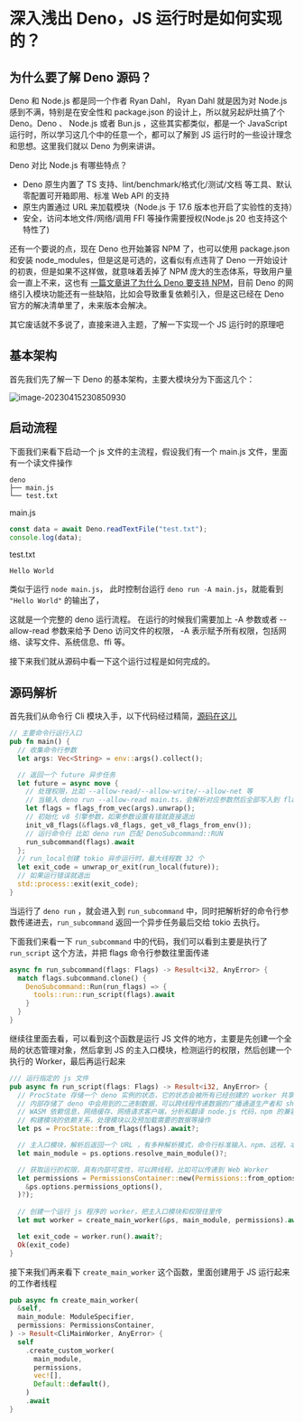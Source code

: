 # 深入浅出 Deno，JS 运行时是如何实现的？

## 为什么要了解 Deno 源码？

Deno 和 Node.js 都是同一个作者 Ryan Dahl， Ryan Dahl 就是因为对 Node.js 感到不满，特别是在安全性和 package.json 的设计上，所以就另起炉灶搞了个 Deno。Deno 、 Node.js 或者 Bun.js ，这些其实都类似，都是一个 JavaScript 运行时，所以学习这几个中的任意一个，都可以了解到 JS 运行时的一些设计理念和思想。这里我们就以 Deno 为例来讲讲。

Deno 对比 Node.js 有哪些特点？

- Deno 原生内置了 TS 支持、lint/benchmark/格式化/测试/文档 等工具、默认零配置可开箱即用、标准 Web API 的支持
- 原生内置通过 URL 来加载模块（Node.js 于 17.6 版本也开启了实验性的支持）
- 安全，访问本地文件/网络/调用 FFI 等操作需要授权(Node.js 20 也支持这个特性了)

还有一个要说的点，现在 Deno 也开始兼容 NPM 了，也可以使用 package.json 和安装 node_modules，但是这是可选的，这看似有点违背了 Deno 一开始设计的初衷，但是如果不这样做，就意味着丢掉了 NPM 庞大的生态体系，导致用户量会一直上不来，这也有 [一篇文章讲了为什么 Deno 要支持 NPM](https://deno.com/blog/package-json-support)，目前 Deno 的网络引入模块功能还有一些缺陷，比如会导致重复依赖引入，但是这已经在 Deno 官方的解决清单里了，未来版本会解决。

其它废话就不多说了，直接来进入主题，了解一下实现一个 JS 运行时的原理吧

## 基本架构

首先我们先了解一下 Deno 的基本架构，主要大模块分为下面这几个：

![image-20230415230850930](https://cdn.jsdelivr.net/gh/PuffMeow/PictureSave/doc/image-20230415230850930.png)

## 启动流程

下面我们来看下启动一个 js 文件的主流程，假设我们有一个 main.js 文件，里面有一个读文件操作

```
deno
├── main.js
└── test.txt
```

main.js

```js
const data = await Deno.readTextFile("test.txt");
console.log(data);
```

test.txt

```
Hello World
```

类似于运行 `node main.js`， 此时控制台运行 `deno run -A main.js`，就能看到 `"Hello World"` 的输出了，

这就是一个完整的 deno 运行流程。 在运行的时候我们需要加上 -A 参数或者 --allow-read 参数来给予 Deno 访问文件的权限， -A 表示赋予所有权限，包括网络、读写文件、系统信息、ffi 等。

接下来我们就从源码中看一下这个运行过程是如何完成的。

## 源码解析

首先我们从命令行 Cli 模块入手，以下代码经过精简，[源码在这儿](https://github.com/denoland/deno/blob/main/cli/main.rs#L233)

```rust
// 主要命令行运行入口
pub fn main() {
  // 收集命令行参数
  let args: Vec<String> = env::args().collect();

  // 返回一个 future 异步任务
  let future = async move {
    // 处理权限，比如 --allow-read/--allow-write/--allow-net 等
    // 当输入 deno run --allow-read main.ts，会解析对应参数然后全部写入到 flags 变量中
    let flags = flags_from_vec(args).unwrap();
    // 初始化 v8 引擎参数，如果参数设置有错就直接退出
    init_v8_flags(&flags.v8_flags, get_v8_flags_from_env());
    // 运行命令行 比如 deno run 匹配 DenoSubcommand::RUN
    run_subcommand(flags).await
  };
  // run_local创建 tokio 异步运行时，最大线程数 32 个
  let exit_code = unwrap_or_exit(run_local(future));
  // 如果运行错误就退出
  std::process::exit(exit_code);
}
```

当运行了 `deno run` ，就会进入到 `run_subcommand` 中，同时把解析好的命令行参数传递进去，`run_subcommand` 返回一个异步任务最后交给 tokio 去执行。

下面我们来看一下 `run_subcommand` 中的代码，我们可以看到主要是执行了 `run_script` 这个方法，并把 flags 命令行参数往里面传递

```rust
async fn run_subcommand(flags: Flags) -> Result<i32, AnyError> {
  match flags.subcommand.clone() {
    DenoSubcommand::Run(run_flags) => {
      tools::run::run_script(flags).await
    }
  }
}
```

继续往里面去看，可以看到这个函数是运行 JS 文件的地方，主要是先创建一个全局的状态管理对象，然后拿到 JS 的主入口模块，检测运行的权限，然后创建一个执行的 Worker，最后再运行起来

```rust
/// 运行指定的 js 文件
pub async fn run_script(flags: Flags) -> Result<i32, AnyError> {
  // ProcState 存储一个 deno 实例的状态，它的状态会被所有已经创建的 worker 共享
  // 内部存储了 deno 中会用到的二进制数据，可以跨线程传递数据的广播通道生产者和 sharedArrayBuffer
  // WASM 依赖信息，网络缓存、网络请求客户端，分析和翻译 node.js 代码，npm 的兼容和解析处理， 处理 TS 配置和类型检查，
  // 构建模块的依赖关系，处理模块以及预加载需要的数据等操作
  let ps = ProcState::from_flags(flags).await?;

  // 主入口模块，解析后返回一个 URL ，有多种解析模式，命令行标准输入、npm、远程、本地文件等
  let main_module = ps.options.resolve_main_module()?;

  // 获取运行的权限，具有内部可变性，可以跨线程，比如可以传递到 Web Worker
  let permissions = PermissionsContainer::new(Permissions::from_options(
    &ps.options.permissions_options(),
  )?);
    
  // 创建一个运行 js 程序的 worker，把主入口模块和权限往里传
  let mut worker = create_main_worker(&ps, main_module, permissions).await?;

  let exit_code = worker.run().await?;
  Ok(exit_code)
}
```

接下来我们再来看下 `create_main_worker` 这个函数，里面创建用于 JS 运行起来的工作者线程

```rust
pub async fn create_main_worker(
  &self,
  main_module: ModuleSpecifier,
  permissions: PermissionsContainer,
) -> Result<CliMainWorker, AnyError> {
  self
    .create_custom_worker(
      main_module,
      permissions,
      vec![],
      Default::default(),
    )
    .await
}
```

